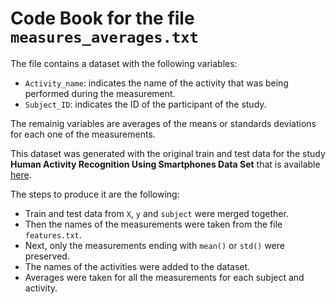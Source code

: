 # Code Book for the file `measures_averages.txt`

The file contains a dataset with the following variables:

- `Activity_name`: indicates the name of the activity that was being performed during the measurement.
- `Subject_ID`: indicates the ID of the participant of the study.

The remainig variables are averages of the means or standards deviations for each one of the measurements.

This dataset was generated with the original train and test data for the study **Human Activity Recognition Using Smartphones Data Set** that is available [here](https://d396qusza40orc.cloudfront.net/getdata%2Fprojectfiles%2FUCI%20HAR%20Dataset.zip).

The steps to produce it are the following:
- Train and test data from `X`, `y` and `subject` were merged together.
- Then the names of the measurements were taken from the file `features.txt`.
- Next, only the measurements ending with `mean()` or `std()` were preserved.
- The names of the activities were added to the dataset.
- Averages were taken for all the measurements for each subject and activity.
